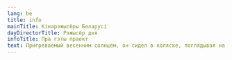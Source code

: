 ```yaml
---
lang: be
title: info
mainTitle: Кінарэжысёры Беларусі
dayDirectorTitle: Рэжысёр дня
infoTitle: Пра гэты праект
text: Пригреваемый весенним солнцем, он сидел в коляске, поглядывая на первую траву,первые листья березы и первые клубы белых весенних облаков, разбегавшихся по яркой синеве неба. Он ни о чем не думал, а весело и бессмысленно смотрел по сторонам... На краю дороги стоял дуб. Вероятно в десять раз старше берез, составлявших лес, он был в десять раз толще и в два раза выше каждой березы. Это был огромный в два обхвата дуб с обломанными, давно видно, суками и с обломанной корой, заросшей старыми болячками. С огромными своими неуклюжими, несимметрично-растопыренными, корявыми руками и пальцами, он старым, сердитым и презрительным уродом стоял между улыбающимися березами. Только он один не хотел подчиняться обаянию весны и не хотел видеть ни весны, ни солнца.
---
```

